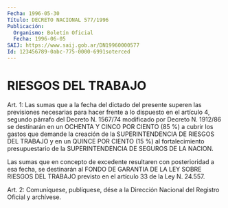 ```yaml
---
Fecha: 1996-05-30
Título: DECRETO NACIONAL 577/1996
Publicación:
  Organismo: Boletín Oficial
  Fecha: 1996-06-05
SAIJ: https://www.saij.gob.ar/DN19960000577
Id: 123456789-0abc-775-0000-6991soterced
---
```

# RIESGOS DEL TRABAJO

<a id="1"></a>
Art. 1:  Las  sumas que a la fecha del dictado del  presente superen las previsiones necesarias para hacer frente a lo dispuesto en el artículo 4, segundo  párrafo del Decreto N. 1567/74 modificado por Decreto N. 1912/86 se destinarán  en  un  OCHENTA  Y  CINCO  POR CIENTO  (85  %)  a  cubrir los gastos que demande la creación de la SUPERINTENDENCIA DE RIESGOS  DEL  TRABAJO y en un QUINCE POR CIENTO (15 %) al fortalecimiento presupuestario  de la SUPERINTENDENCIA DE SEGUROS DE LA NACION.

Las sumas que en concepto de excedente resultaren con posterioridad a esa fecha, se destinarán al FONDO DE GARANTIA  DE  LA  LEY  SOBRE RIESGOS  DEL  TRABAJO previsto en el artículo 33 de la Ley N. 24.557.

<a id="2"></a>
Art. 2: Comuníquese,  publíquese, dése a la Dirección Nacional del Registro Oficial y archívese.
